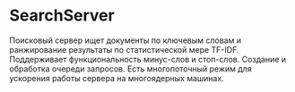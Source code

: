 # SearchServer

Поисковый сервер ищет документы по ключевым словам и ранжирование результаты по
статистической мере TF-IDF. Поддерживает функциональность минус-слов и стоп-слов.
Создание и обработка очереди запросов. Есть многопоточный режим для ускорения работы сервера на многоядерных машинах.
